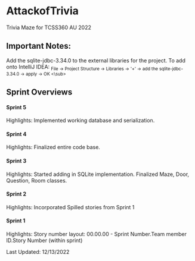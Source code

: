 # AttackofTrivia
Trivia Maze for TCSS360 AU 2022

## Important Notes:
Add the sqlite-jdbc-3.34.0 to the external libraries for the project.
To add onto IntelliJ IDEA:
<sub> File -> Project Structure -> Libraries -> '+' -> add the sqlite-jdbc-3.34.0 -> apply -> OK <\sub>

## Sprint Overviews
#### Sprint 5
Highlights:
Implemented working database and serialization.

#### Sprint 4
Highlights:
Finalized entire code base.


#### Sprint 3
Highlights:
Started adding in SQLite implementation.
Finalized Maze, Door, Question, Room classes.


#### Sprint 2
Highlights:
Incorporated Spilled stories from Sprint 1


#### Sprint 1
Highlights:
Story number layout: 00.00.00 - Sprint Number.Team member ID.Story Number (within sprint)



Last Updated: 12/13/2022
